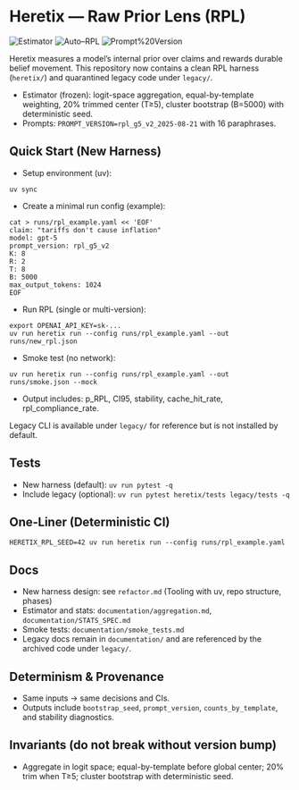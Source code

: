 # Heretix — Raw Prior Lens (RPL)

![Estimator](https://img.shields.io/badge/Estimator-Frozen-green)
![Auto–RPL](https://img.shields.io/badge/Auto–RPL-Enabled-blue)
![Prompt%20Version](https://img.shields.io/badge/PROMPT__VERSION-rpl__g5__v2__2025--08--21-purple)

Heretix measures a model’s internal prior over claims and rewards durable belief movement. This repository now contains a clean RPL harness (`heretix/`) and quarantined legacy code under `legacy/`.

- Estimator (frozen): logit-space aggregation, equal-by-template weighting, 20% trimmed center (T≥5), cluster bootstrap (B=5000) with deterministic seed.
- Prompts: `PROMPT_VERSION=rpl_g5_v2_2025-08-21` with 16 paraphrases.

## Quick Start (New Harness)

- Setup environment (uv):
```
uv sync
```

- Create a minimal run config (example):
```
cat > runs/rpl_example.yaml << 'EOF'
claim: "tariffs don't cause inflation"
model: gpt-5
prompt_version: rpl_g5_v2
K: 8
R: 2
T: 8
B: 5000
max_output_tokens: 1024
EOF
```

- Run RPL (single or multi-version):
```
export OPENAI_API_KEY=sk-...
uv run heretix run --config runs/rpl_example.yaml --out runs/new_rpl.json
```

- Smoke test (no network):
```
uv run heretix run --config runs/rpl_example.yaml --out runs/smoke.json --mock
```

- Output includes: p_RPL, CI95, stability, cache_hit_rate, rpl_compliance_rate.

Legacy CLI is available under `legacy/` for reference but is not installed by default.

## Tests
- New harness (default): `uv run pytest -q`
- Include legacy (optional): `uv run pytest heretix/tests legacy/tests -q`

## One‑Liner (Deterministic CI)
```
HERETIX_RPL_SEED=42 uv run heretix run --config runs/rpl_example.yaml
```

## Docs
- New harness design: see `refactor.md` (Tooling with uv, repo structure, phases)
- Estimator and stats: `documentation/aggregation.md`, `documentation/STATS_SPEC.md`
- Smoke tests: `documentation/smoke_tests.md`
- Legacy docs remain in `documentation/` and are referenced by the archived code under `legacy/`.

## Determinism & Provenance
- Same inputs → same decisions and CIs.
- Outputs include `bootstrap_seed`, `prompt_version`, `counts_by_template`, and stability diagnostics.

## Invariants (do not break without version bump)
- Aggregate in logit space; equal-by-template before global center; 20% trim when T≥5; cluster bootstrap with deterministic seed.

